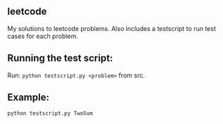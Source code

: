 ## leetcode
My solutions to leetcode problems. Also includes a testscript to run test cases for each problem.  

## Running the test script:
Run: `python testscript.py <problem>` from src.  

## Example: 
`python testscript.py TwoSum`
